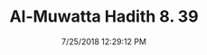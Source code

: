 ---
title        : "Al-Muwatta Hadith 8. 39"
date         : 7/25/2018 12:29:12 PM
draft        : false
type         : "hadith"
layout       : "hadith"
BookCode     : "AMH"
VolumeNumber : "8"
HadithNumber : "39"
categories  :  ["Prayer, Congregation - Permission for a Woman to Pray in a Shift and Head-Covering"]
---